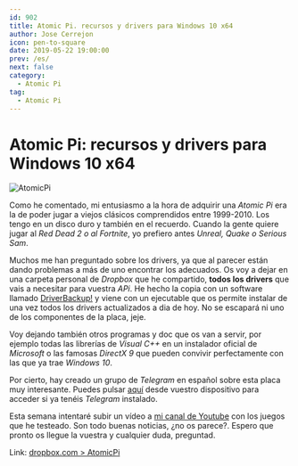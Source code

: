 ```yaml
---
id: 902
title: Atomic Pi. recursos y drivers para Windows 10 x64
author: Jose Cerrejon
icon: pen-to-square
date: 2019-05-22 19:00:00
prev: /es/
next: false
category:
  - Atomic Pi
tag:
  - Atomic Pi
---
```


# Atomic Pi: recursos y drivers para Windows 10 x64

![AtomicPi](/images/2019/05/atomic_pi.jpg)

Como he comentado, mi entusiasmo a la hora de adquirir una *Atomic Pi* era la de poder jugar a viejos clásicos comprendidos entre 1999-2010. Los tengo en un disco duro y también en el recuerdo. Cuando la gente quiere jugar al *Red Dead 2 o al Fortnite*, yo prefiero antes *Unreal, Quake o Serious Sam*.

Muchos me han preguntado sobre los drivers, ya que al parecer están dando problemas a más de uno encontrar los adecuados. Os voy a dejar en una carpeta personal de *Dropbox* que he compartido, **todos los drivers** que vais a necesitar para vuestra *APi*. He hecho la copia con un software llamado [DriverBackup!](https://sourceforge.net/projects/drvback/) y viene con un ejecutable que os permite instalar de una vez todos los drivers actualizados a dia de hoy. No se escapará ni uno de los componentes de la placa, jeje.

Voy dejando también otros programas y doc que os van a servir, por ejemplo todas las librerías de *Visual C++* en un instalador oficial de *Microsoft* o las famosas *DirectX 9* que pueden convivir perfectamente con las que ya trae *Windows 10*.

Por cierto, hay creado un grupo de *Telegram* en español sobre esta placa muy interesante. Puedes pulsar [aquí](tg://resolve?domain=AtomicPi_Spain) desde vuestro dispositivo para acceder si ya tenéis *Telegram* instalado.

Esta semana intentaré subir un vídeo a [mi canal de Youtube](https://www.youtube.com/playlist?list=PLXhElW3ALmWjH_uRqVR-KRFn2WEprno4G) con los juegos que he testeado. Son todo buenas noticias, ¿no os parece?. Espero que pronto os llegue la vuestra y cualquier duda, preguntad.

Link: [dropbox.com > AtomicPi](https://www.dropbox.com/sh/kxquicutpue9ps7/AAAS3JHyYqTeWmaBEczO5EMna?dl=0)